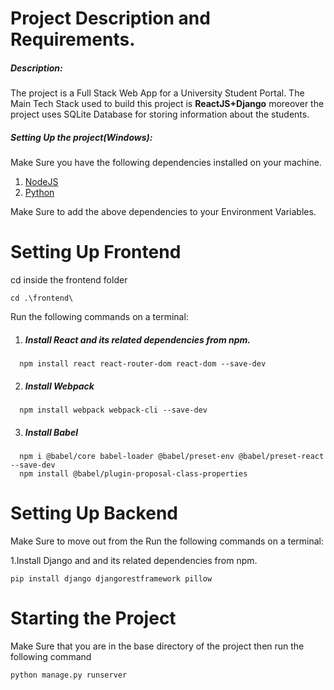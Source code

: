 # Project Description and Requirements.

##### Description:
The project is a Full Stack Web App for a University Student Portal.
The Main Tech Stack used to build this project is **ReactJS+Django** moreover the project uses SQLite Database for storing information about the students.

##### Setting Up the project(Windows):
Make Sure you have the following dependencies installed on your machine.
 1. [NodeJS](https://nodejs.org/en/download/)
 2. [Python](https://www.python.org/downloads/)

Make Sure to add the above dependencies to your Environment Variables.

# Setting Up Frontend
 cd inside the frontend folder
 ```
 cd .\frontend\
 ```

Run the following commands on a terminal:
1. ##### Install React and its related dependencies from npm.
```
  npm install react react-router-dom react-dom --save-dev
```
2. ##### Install Webpack
```
  npm install webpack webpack-cli --save-dev
```
3. ##### Install Babel
```
  npm i @babel/core babel-loader @babel/preset-env @babel/preset-react  --save-dev
  npm install @babel/plugin-proposal-class-properties
```

# Setting Up Backend
 Make Sure to move out from the 
Run the following commands on a terminal:

1.Install Django and and its related dependencies from npm.
```
pip install django djangorestframework pillow
```
# Starting the Project 
Make Sure that you are in the base directory of the project then run the following command
```
python manage.py runserver 
```
